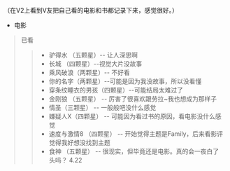 （在V2上看到V友把自己看的电影和书都记录下来，感觉很好。）

* 电影

> 已看
>> * 驴得水 （五颗星）-- 让人深思啊
>> * 长城 （四颗星）--视觉大片没故事
>> * 乘风破浪（两颗星）-- 不好看
>> * 你的名字（两颗星）--可能是因为我没故事，所以没看懂
>> * 穿条纹睡衣的男孩（四颗星）--可能结局太难过了
>> * 金刚狼 （五颗星） -- 厉害了很喜欢跟劳拉~我也想成为那样子
>> * 情圣（三颗星） -- 一般般吧没什么感觉
>> * 嫌疑人X（四颗星） -- 可能因为看过书的原因，看电影没什么感觉
>> * 速度与激情8 （四颗星） -- 开始觉得主题是Family，后来看影评觉得我好想没找到主题
>> * 食神 （五颗星） -- 很现实，但毕竟还是电影。真的会一夜白了头吗？ 4.22
